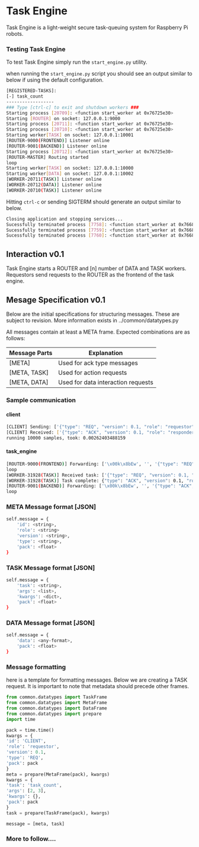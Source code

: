 # Task Engine
Task Engine is a light-weight secure task-queuing system for Raspberry Pi robots.

### Testing Task Engine
To test Task Engine simply run the `start_engine.py` utility.

when running the `start_engine.py` script you should see an output similar to below if using the default configuration.
```bash
[REGISTERED-TASKS]:
[-] task_count
------------------
### Type [ctrl-c] to exit and shutdown workers ###
Starting process [20709]: <function start_worker at 0x76725e30>
Starting [ROUTER] on socket: 127.0.0.1:9000
Starting process [20711]: <function start_worker at 0x76725e30>
Starting process [20710]: <function start_worker at 0x76725e30>
Starting worker[TASK] on socket: 127.0.0.1:10001
[ROUTER-9000(FRONTEND)] Listener online
[ROUTER-9001(BACKEND)] Listener online
Starting process [20712]: <function start_worker at 0x76725e30>
[ROUTER-MASTER] Routing started
loop
Starting worker[TASK] on socket: 127.0.0.1:10000
Starting worker[DATA] on socket: 127.0.0.1:10002
[WORKER-20711(TASK)] Listener online
[WORKER-20712(DATA)] Listener online
[WORKER-20710(TASK)] Listener online
```

Hitting `ctrl-c` or sending SIGTERM should generate an output similar to below.
```bash
Closing application and stopping services...
Sucessfully terminated process [7758]: <function start_worker at 0x76685a70>
Sucessfully terminated process [7759]: <function start_worker at 0x76685a70>
Sucessfully terminated process [7760]: <function start_worker at 0x76685a70>
```

## Interaction v0.1
Task Engine starts a ROUTER and [n] number of DATA and TASK workers. Requestors send requests to the ROUTER as the frontend of the task engine.

## Mesage Specification v0.1
Below are the initial specifications for structuring messages. These are subject to revision. More information exists in ../common/datatypes.py

All messages contain at least a META frame. Expected combinations are as follows:

|Message Parts|Explanation|
|-------------|-----------|
|[META]|Used for ack type messages|
|[META, TASK]|Used for action requests|
|[META, DATA]|Used for data interaction requests|

### Sample communication
#### client
```bash
[CLIENT] Sending: ['{"type": "REQ", "version": 0.1, "role": "requestor", "id": "CLIENT", "pack": 1483311405.215693}', '{"task": "TASK_count", "pack": 1483311405.215693, "args": [2, 3], "kwargs": {}}']
[CLIENT] Received: ['{"type": "ACK", "version": 0.1, "role": "responder", "id": "TASK-31928", "pack": 1483311405.217414}']
running 10000 samples, took: 0.00262403488159
```

#### task_engine
```bash
[ROUTER-9000(FRONTEND)] Forwarding: ['\x00k\x8bEw', '', '{"type": "REQ", "version": 0.1, "role": "requestor", "id": "CLIENT", "pack": 1483311405.215693}', '{"task": "TASK_count", "pack": 1483311405.215693, "args": [2, 3], "kwargs": {}}']
loop
[WORKER-31928(TASK)] Received task: ['{"type": "REQ", "version": 0.1, "role": "requestor", "id": "CLIENT", "pack": 1483311405.215693}', '{"task": "TASK_count", "pack": 1483311405.215693, "args": [2, 3], "kwargs": {}}']
[WORKER-31928(TASK)] Task complete: {"type": "ACK", "version": 0.1, "role": "responder", "id": "TASK-31928", "pack": 1483311405.217414}
[ROUTER-9001(BACKEND)] Forwarding: ['\x00k\x8bEw', '', '{"type": "ACK", "version": 0.1, "role": "responder", "id": "TASK-31928", "pack": 1483311405.217414}']
loop
```

### META Message format [JSON]
```bash
self.message = {
	'id': <string>,
	'role': <string>
	'version': <string>,
	'type': <string>,
	'pack': <float>
}
```

### TASK Message format [JSON]
```bash
self.message = {
	'task': <string>,
	'args': <list>,
	'kwargs': <dict>,
	'pack': <float>
}	
```

### DATA Message format [JSON]
```bash
self.message = {
	'data': <any-format>,
	'pack': <float>
}	
```

### Message formatting
here is a template for formatting messages. Below we are creating a TASK request. It is important to note that metadata should precede other frames.
```python
from common.datatypes import TaskFrame
from common.datatypes import MetaFrame
from common.datatypes import DataFrame
from common.datatypes import prepare
import time

pack = time.time()
kwargs = {
'id': 'CLIENT',
'role': 'requestor',
'version': 0.1,
'type': 'REQ',
'pack': pack
}
meta = prepare(MetaFrame(pack), kwargs)
kwargs = {
'task': 'task_count',
'args': [2, 3],
'kwargs': {},
'pack': pack
}
task = prepare(TaskFrame(pack), kwargs)

message = [meta, task]
```

### More to follow....